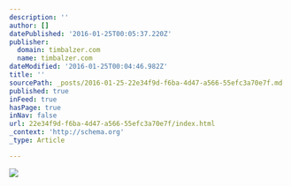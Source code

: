 ```yaml
---
description: ''
author: []
datePublished: '2016-01-25T00:05:37.220Z'
publisher:
  domain: timbalzer.com
  name: timbalzer.com
dateModified: '2016-01-25T00:04:46.982Z'
title: ''
sourcePath: _posts/2016-01-25-22e34f9d-f6ba-4d47-a566-55efc3a70e7f.md
published: true
inFeed: true
hasPage: true
inNav: false
url: 22e34f9d-f6ba-4d47-a566-55efc3a70e7f/index.html
_context: 'http://schema.org'
_type: Article

---
```

![](http://57.media.tumblr.com/9d30e8baf9a20a7b0ea64cbb00a932e2/tumblr_ndggn1i5Ys1qegyoeo1_1280.gif)